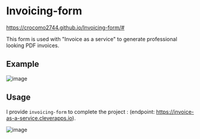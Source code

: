 # Invoicing-form

https://crocomo2744.github.io/Invoicing-form/#

This form is used with "Invoice as a service" to generate professional looking PDF invoices.


## Example

![image](https://user-images.githubusercontent.com/45011303/71642506-98562180-2cac-11ea-92cf-0c9e20487aee.png)


## Usage

I provide `invoicing-form` to complete the project : (endpoint: https://invoice-as-a-service.cleverapps.io).


![image](https://user-images.githubusercontent.com/45011303/71642539-3649ec00-2cad-11ea-9625-9ac6d7143af6.png)
